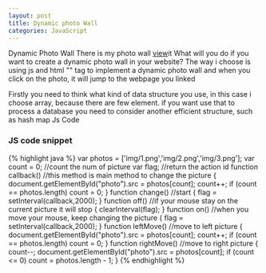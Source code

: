 ```yaml
---
layout: post
title: Dynamic photo Wall  
categories: JavaScript
---
```

Dynamic Photo Wall
There is my photo wall [view][Photolink]it
What will you do if you want to create a dynamic photo wall in your website?
The way i choose is using js and html "<A>" tag to implement a dynamic photo wall and when you click on the photo, it will jump to the webpage you linked

Firstly you need to think what kind of data structure you use, in this case i choose array, because there are few element. if you want use that to process a database you need to consider another efficient structure, such as hash map
Js Code

[Photolink]:    https://github.com/zhaoqiyuan1994/PhotoWall.github.io

### JS code snippet

{% highlight java %}
	var photos = ['img/1.png','img/2.png','img/3.png'];
	var count = 0; //count the num of picture
	var flag; //return the action id
	function callback() //this method is main method to change the picture
	{ 
 		document.getElementById("photo").src = photos[count];
 		count++;
 	if (count == photos.length)
  		count = 0; 
	} 
	function change() //start
	{
 		flag = setInterval(callback,2000); 
	}
	function off() //if your mouse stay on the current picture it will stop
	{
 		clearInterval(flag);
	}
	function on() //when you move your mouse, keep changing the picture
	{
 		flag = setInterval(callback,2000); 
	}
	function leftMove() //move to left picture
	{
	 	document.getElementById("photo").src = photos[count];
 		count++;
 		if (count == photos.length)
  			count = 0;
	}
	function rightMove() //move to right picture
	{
 	count--;
 	document.getElementById("photo").src = photos[count];
 	if (count <= 0)
  		count = photos.length - 1;
	}
	</script>
{% endhighlight %}
